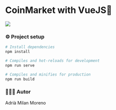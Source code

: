 # CoinMarket with VueJS💚

![](https://imgur.com/a/dZ3wJi4.png)

### ⚙️ Project setup
``` bash
# Install dependencies
npm install

# Compiles and hot-reloads for development
npm run serve

# Compiles and minifies for production
npm run build
```

### 👨🏼‍💻 Autor
Adrià Milan Moreno